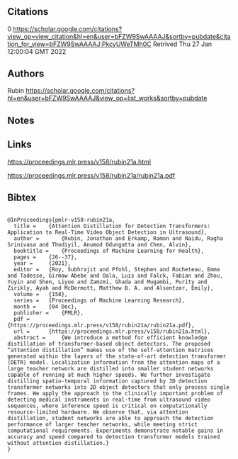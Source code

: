 # 
## Citations
0 
https://scholar.google.com/citations?view_op=view_citation&hl=en&user=bFZW9SwAAAAJ&sortby=pubdate&citation_for_view=bFZW9SwAAAAJ:PkcyUWeTMh0C
Retrived
Thu 27 Jan 12:00:04 GMT 2022

## Authors 
Rubin
https://scholar.google.com/citations?hl=en&user=bFZW9SwAAAAJ&view_op=list_works&sortby=pubdate

## Notes

## Links 
https://proceedings.mlr.press/v158/rubin21a.html

https://proceedings.mlr.press/v158/rubin21a/rubin21a.pdf


## Bibtex 

```

@InProceedings{pmlr-v158-rubin21a,
  title = 	 {Attention Distillation for Detection Transformers: Application to Real-Time Video Object Detection in Ultrasound},
  author =       {Rubin, Jonathan and Erkamp, Ramon and Naidu, Ragha Srinivasa and Thodiyil, Anumod Odungatta and Chen, Alvin},
  booktitle = 	 {Proceedings of Machine Learning for Health},
  pages = 	 {26--37},
  year = 	 {2021},
  editor = 	 {Roy, Subhrajit and Pfohl, Stephen and Rocheteau, Emma and Tadesse, Girmaw Abebe and Oala, Luis and Falck, Fabian and Zhou, Yuyin and Shen, Liyue and Zamzmi, Ghada and Mugambi, Purity and Zirikly, Ayah and McDermott, Matthew B. A. and Alsentzer, Emily},
  volume = 	 {158},
  series = 	 {Proceedings of Machine Learning Research},
  month = 	 {04 Dec},
  publisher =    {PMLR},
  pdf = 	 {https://proceedings.mlr.press/v158/rubin21a/rubin21a.pdf},
  url = 	 {https://proceedings.mlr.press/v158/rubin21a.html},
  abstract = 	 {We introduce a method for efficient knowledge distillation of transformer-based object detectors. The proposed “attention distillation” makes use of the self-attention matrices generated within the layers of the state-of-art detection transformer (DETR) model. Localization information from the attention maps of a large teacher network are distilled into smaller student networks capable of running at much higher speeds. We further investigate distilling spatio-temporal information captured by 3D detection transformer networks into 2D object detectors that only process single frames. We apply the approach to the clinically important problem of detecting medical instruments in real-time from ultrasound video sequences, where inference speed is critical on computationally resource-limited hardware. We observe that, via attention distillation, student networks are able to approach the detection performance of larger teacher networks, while meeting strict computational requirements. Experiments demonstrate notable gains in accuracy and speed compared to detection transformer models trained without attention distillation.}
}
```

